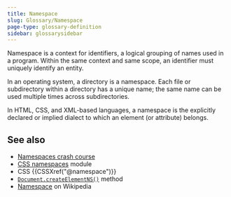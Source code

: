 ```yaml
---
title: Namespace
slug: Glossary/Namespace
page-type: glossary-definition
sidebar: glossarysidebar
---
```


Namespace is a context for identifiers, a logical grouping of names used in a program. Within the same context and same scope, an identifier must uniquely identify an entity.

In an operating system, a directory is a namespace. Each file or subdirectory within a directory has a unique name; the same name can be used multiple times across subdirectories.

In HTML, CSS, and XML-based languages, a namespace is the explicitly declared or implied dialect to which an element (or attribute) belongs.

## See also

- [Namespaces crash course](/en-US/docs/Web/SVG/Guides/Namespaces_crash_course)
- [CSS namespaces](/en-US/docs/Web/CSS/CSS_namespaces) module
- CSS {{CSSXref("@namespace")}}
- [`Document.createElementNS()`](/en-US/docs/Web/API/Document/createElementNS) method
- [Namespace](https://en.wikipedia.org/wiki/Namespace) on Wikipedia
